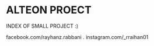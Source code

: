 # ALTEON PROECT

INDEX OF SMALL PROJECT :)



facebook.com/rayhanz.rabbani
.
instagram.com/_rraihan01
